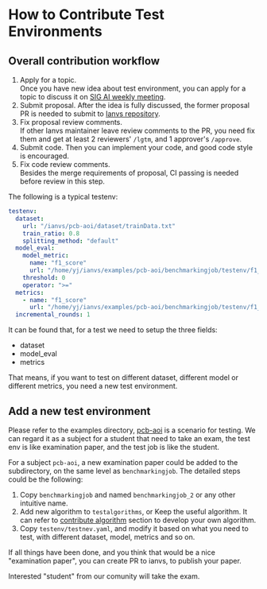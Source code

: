 # How to Contribute Test Environments


## Overall contribution workflow

1. Apply for a topic.   
   Once you have new idea about test environment, you can apply for a topic to discuss it on [SIG AI weekly meeting](http://github.com/kubeedge/ianvs.git).
2. Submit proposal.
   After the idea is fully discussed, the former proposal PR is needed to submit to [Ianvs repository](http://github.com/kubeedge/ianvs.git).
3. Fix proposal review comments.  
   If other Ianvs maintainer leave review comments to the PR, you need fix them and get at least 2 reviewers' `/lgtm`, and 1 approver's `/approve`.
4. Submit code.
   Then you can implement your code, and good code style is encouraged.
5. Fix code review comments.  
   Besides the merge requirements of proposal,  CI passing is needed before review in this step.


The following is a typical testenv: 
```yaml
testenv:
  dataset:  
    url: "/ianvs/pcb-aoi/dataset/trainData.txt"
    train_ratio: 0.8
    splitting_method: "default"
  model_eval:
    model_metric:
      name: "f1_score"
      url: "/home/yj/ianvs/examples/pcb-aoi/benchmarkingjob/testenv/f1_score.py"
    threshold: 0
    operator: ">="
  metrics:
    - name: "f1_score"
      url: "/home/yj/ianvs/examples/pcb-aoi/benchmarkingjob/testenv/f1_score.py"
  incremental_rounds: 1
```
It can be found that, for a test we need to setup the three fields: 
- dataset
- model_eval
- metrics

That means, if you want to test on different dataset, different model or different metrics, you need a new test environment.



## Add a new test environment

Please refer to the examples directory, [pcb-aoi] is a scenario for testing.
We can regard it as a subject for a student that need to take an exam, the test env is like examination paper,
and the test job is like the student.

For a subject `pcb-aoi`, a new examination paper could be added to the subdirectory, on the same level as `benchmarkingjob`.
The detailed steps could be the following:
1. Copy `benchmarkingjob` and named `benchmarkingjob_2` or any other intuitive name.
2. Add new algorithm to `testalgorithms`, or Keep the useful algorithm. It can refer to [contribute algorithm] section to develop your own algorithm.   
3. Copy `testenv/testnev.yaml`, and modify it based on what you need to test, with different dataset, model, metrics and so on.

If all things have been done, and you think that would be a nice "examination paper", you can create PR to ianvs, to publish your paper.

Interested "student" from our comunity will take the exam.








[pcb-aoi]: ../../examples/pcb-aoi
[contribute algorithm]: how-to-contribute-algorithms.md